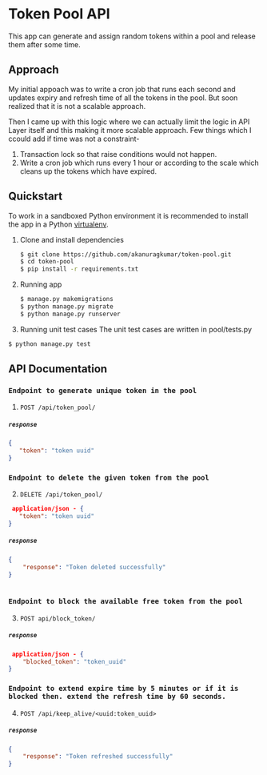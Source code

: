# Token Pool API
This app can generate and assign random tokens within a pool and release them after some time.

## Approach
My initial appoach was to write a cron job that runs each second and updates expiry and refresh time of all the tokens in the pool. But soon realized that it is not a scalable approach.

Then I came up with this logic where we can actually limit the logic in API Layer itself and this making it more scalable approach.
Few things which I ccould add if time was not a constraint- 
1. Transaction lock so that raise conditions would not happen.
2. Write a cron job which runs every 1 hour or according to the scale which cleans up the tokens which have expired.

## Quickstart

To work in a sandboxed Python environment it is recommended to install the app in a Python [virtualenv](https://pypi.python.org/pypi/virtualenv).

1. Clone and install dependencies

    ```bash
    $ git clone https://github.com/akanuragkumar/token-pool.git
    $ cd token-pool
    $ pip install -r requirements.txt
    ```   
2. Running app

   ```bash
   $ manage.py makemigrations 
   $ python manage.py migrate
   $ python manage.py runserver
   ``` 
   
 3. Running unit test cases
 The unit test cases are written in pool/tests.py

   ```bash
   $ python manage.py test
   ``` 
   
## API Documentation 

### `Endpoint to generate unique token in the pool` 

1. `POST /api/token_pool/` 


##### `response`

```json
{
   "token": "token uuid"
}   
```
### `Endpoint to delete the given token from the pool` 
2. `DELETE /api/token_pool/` 

```json
 application/json - {
   "token": "token uuid"
} 
```
##### `response`

```json
{
    "response": "Token deleted successfully"
}
    
```
### `Endpoint to block the available free token from the pool` 

3. `POST api/block_token/` 

##### `response`

```json
 application/json - {
    "blocked_token": "token_uuid"
}
```

### `Endpoint to extend expire time by 5 minutes or if it is blocked then. extend the refresh time by 60 seconds.` 

4. `POST /api/keep_alive/<uuid:token_uuid>` 

##### `response`

```json
{
    "response": "Token refreshed successfully"
} 
```
